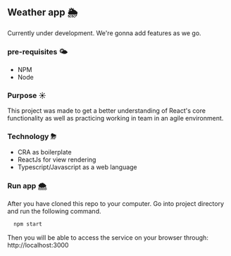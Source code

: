 ## Weather app 🌦

Currently under development. We're gonna add features as we go.

### pre-requisites 🌤

* NPM
* Node

### Purpose ☀

This project was made to get a better understanding of React's core functionality as well as practicing working in team in an agile environment.

### Technology ⛈
* CRA as boilerplate
* ReactJs for view rendering
* Typescript/Javascript as a web language

### Run app 🌨

After you have cloned this repo to your computer. Go into project directory and run the following command.
```sh
  npm start

```

Then you will be able to access the service on your browser through: http://localhost:3000
